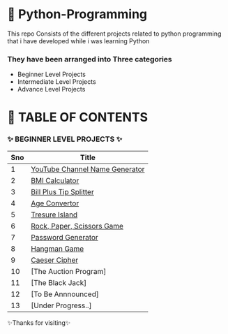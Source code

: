 # 🚀 Python-Programming

This repo Consists of the different projects related to python programming that i have developed while i was learning Python

### They have been arranged into Three categories 
- Beginner Level Projects
- Intermediate Level Projects
- Advance Level Projects

# 📌 TABLE OF CONTENTS

### ✨ BEGINNER LEVEL PROJECTS ✨
  
  |Sno |Title  |
  --- | --- | 
  |1|[YouTube Channel Name Generator](https://github.com/Gouthique/Python-Programming/tree/main/Beginer-Level-Projects/1%20-%20YouTube%20Channel%20Name%20Generator)|
  |2|[BMI Calculator](https://github.com/Gouthique/Python-Programming/tree/main/Beginer-Level-Projects/2%20-%20BMI%20Calculator)|
  |3|[Bill Plus Tip Splitter](https://github.com/Gouthique/Python-Programming/tree/main/Beginer-Level-Projects/3%20-%20Bill%20Plus%20Tip%20Splitter)|
  |4|[Age Convertor](https://github.com/Gouthique/Python-Programming/tree/main/Beginer-Level-Projects/3%20-%20Bill%20Plus%20Tip%20Splitter)|
  |5|[Tresure Island](https://github.com/Gouthique/Python-Programming/tree/main/Beginer-Level-Projects/4%20-%20Age%20Convertor)|
  |6|[Rock, Paper, Scissors Game](https://github.com/Gouthique/Python-Programming/tree/main/Beginer-Level-Projects/6%20-%20ROCK%2C%20PAPER%2C%20SCISSORS%20Game)|
  |7|[Password Generator](https://github.com/Gouthique/Python-Programming/tree/main/Beginer-Level-Projects/7%20-%20Password%20Generator)|
  |8|[Hangman Game](https://github.com/Gouthique/Python-Programming/tree/main/Beginer-Level-Projects/8%20-%20Hangman%20Game)|
  |9|[Caeser Cipher](https://github.com/Gouthique/Python-Programming/tree/main/Beginer-Level-Projects/9%20-%20Caeser%20Cipher)|
  |10|[The Auction Program]|
  |11|[The Black Jack]|
  |12|[To Be Annnounced]|
  |13|[Under Progress..]|

✨Thanks for visiting✨
